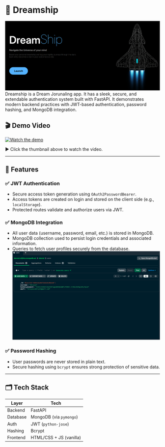 # 🌌 Dreamship

![alt text](/images/page.png)
Dreamship is a Dream Jorunaling app. It has a sleek, secure, and extendable authentication system built with FastAPI. It demonstrates modern backend practices with JWT-based authentication, password hashing, and MongoDB integration.

## 🎬 Demo Video

[![Watch the demo](https://img.youtube.com/vi/m7veR2Kn5YU/0.jpg)](https://www.youtube.com/watch?v=m7veR2Kn5YU)

▶️ Click the thumbnail above to watch the video.


---

## 🔧 Features

### ✅ JWT Authentication  
- Secure access token generation using `OAuth2PasswordBearer`.
- Access tokens are created on login and stored on the client side (e.g., `localStorage`).
- Protected routes validate and authorize users via JWT.

### ✅ MongoDB Integration  
- All user data (username, password, email, etc.) is stored in MongoDB.
- MongoDB collection used to persist login credentials and associated information.
- Queries to fetch user profiles securely from the database.
![alt text](/images/mongodb.png)

### ✅ Password Hashing  
- User passwords are never stored in plain text.
- Secure hashing using `bcrypt` ensures strong protection of sensitive data.

---

## 🗂️ Tech Stack

| Layer        | Tech           |
|--------------|----------------|
| Backend      | FastAPI        |
| Database     | MongoDB (via `pymongo`) |
| Auth         | JWT (`python-jose`) |
| Hashing      | Bcrypt         |
| Frontend     | HTML/CSS + JS (vanilla) |



